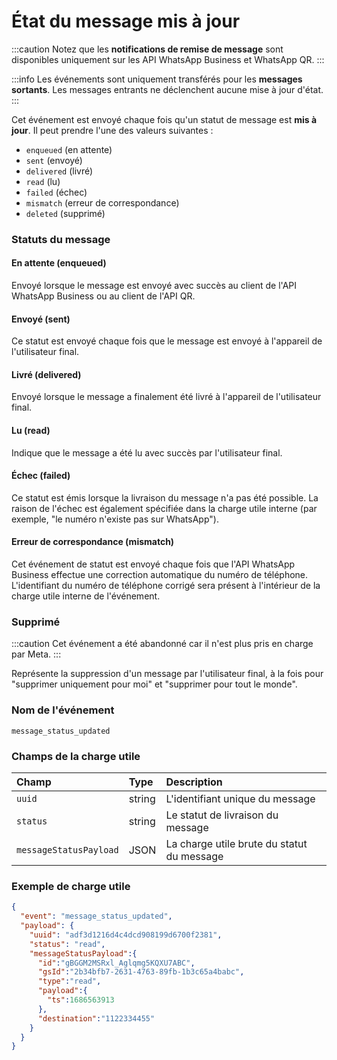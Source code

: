 # État du message mis à jour

:::caution
Notez que les **notifications de remise de message** sont disponibles uniquement sur les API WhatsApp Business et WhatsApp QR.
:::

:::info
Les événements sont uniquement transférés pour les **messages sortants**. Les messages entrants ne déclenchent aucune mise à jour d'état.
:::

Cet événement est envoyé chaque fois qu'un statut de message est **mis à jour**. Il peut prendre l'une des valeurs suivantes :

- `enqueued` (en attente)
- `sent` (envoyé)
- `delivered` (livré)
- `read` (lu)
- `failed` (échec)
- `mismatch` (erreur de correspondance)
- `deleted` (supprimé)


### Statuts du message

#### En attente (enqueued)

Envoyé lorsque le message est envoyé avec succès au client de l'API WhatsApp Business ou au client de l'API QR.

#### Envoyé (sent)

Ce statut est envoyé chaque fois que le message est envoyé à l'appareil de l'utilisateur final.

#### Livré (delivered)

Envoyé lorsque le message a finalement été livré à l'appareil de l'utilisateur final.

#### Lu (read)

Indique que le message a été lu avec succès par l'utilisateur final.

#### Échec (failed)

Ce statut est émis lorsque la livraison du message n'a pas été possible. La raison de l'échec est également spécifiée dans la charge utile interne (par exemple, "le numéro n'existe pas sur WhatsApp").

#### Erreur de correspondance (mismatch)

Cet événement de statut est envoyé chaque fois que l'API WhatsApp Business effectue une correction automatique du numéro de téléphone. L'identifiant du numéro de téléphone corrigé sera présent à l'intérieur de la charge utile interne de l'événement.

### Supprimé

:::caution
Cet événement a été abandonné car il n'est plus pris en charge par Meta.
:::

Représente la suppression d'un message par l'utilisateur final, à la fois pour "supprimer uniquement pour moi" et "supprimer pour tout le monde".


### Nom de l'événement

`message_status_updated`

### Champs de la charge utile

| Champ                  | Type   | Description                                 |
| :--------------------- | :----- | :------------------------------------------ |
| `uuid`                 | string | L'identifiant unique du message               |
| `status`               | string | Le statut de livraison du message             |
| `messageStatusPayload` | JSON   | La charge utile brute du statut du message    |

### Exemple de charge utile

```json title=payload.json
{
  "event": "message_status_updated",
  "payload": {
    "uuid": "adf3d1216d4c4dcd908199d6700f2381",
    "status": "read",
    "messageStatusPayload":{
      "id":"gBGGM2MSRxl_Aglqmg5KQXU7ABC",
      "gsId":"2b34bfb7-2631-4763-89fb-1b3c65a4babc",
      "type":"read",
      "payload":{
        "ts":1686563913
      },
      "destination":"1122334455"
    }
  }
}
```